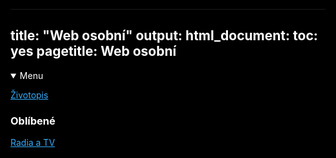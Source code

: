 <html>
<head>
<base target="_blank">
<title>Multimedia</title>
</head>
<body>
<meta charset=(UTF-8(>
<meta name=(viewport( content=(width=device-width, initial-scale=1">
<style>
html {color: white;background-color:black;text-align: left;} 
a:link { color: #33adff;}
a:visited {color: #ff9933;}
a:hover {  color: #ffff1a;}
a:active {  color: #33ff33;}
</style>


---
title: "Web osobní"
output:
  html_document:
    toc: yes
pagetitle: Web osobní
---
<details open>
<summary>Menu</summary>

[Životopis](https://rawcdn.githack.com/bedjan/openbox/1e18f370bde7d2c1d97d026a2b5ca2264d2f5fe3/zivotopis.html)


</details> 



### Oblíbené

[Radia a TV](http://janbednar.sweb.cz/mm.php)

